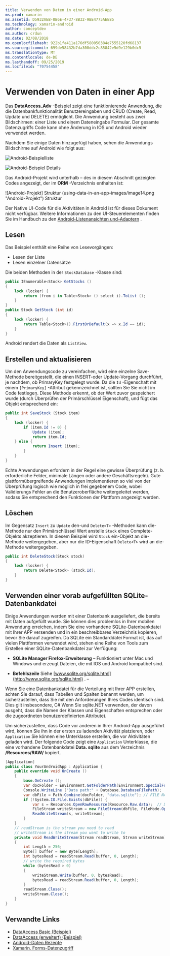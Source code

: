 ```yaml
---
title: Verwenden von Daten in einer Android-App
ms.prod: xamarin
ms.assetid: D5932AEB-0B6E-4F37-8B32-9BE4775AEE85
ms.technology: xamarin-android
author: conceptdev
ms.author: crdun
ms.date: 02/08/2018
ms.openlocfilehash: 922b1fa411a176df580050384e7555120fd68137
ms.sourcegitcommit: 699de58432b7da300ddc2c85842e5d9e129b0dc5
ms.translationtype: MT
ms.contentlocale: de-DE
ms.lasthandoff: 09/25/2019
ms.locfileid: "70754458"
---
```

# <a name="using-data-in-an-app"></a>Verwenden von Daten in einer App

Das **DataAccess_Adv** -Beispiel zeigt eine funktionierende Anwendung, die die Datenbankfunktionalität Benutzereingaben und CRUD (Create, Read, Update und DELETE) ermöglicht. Die Anwendung besteht aus zwei Bildschirmen: einer Liste und einem Dateneingabe Formular. Der gesamte Datenzugriffs Code kann ohne Änderung in IOS und Android wieder verwendet werden.

Nachdem Sie einige Daten hinzugefügt haben, sehen die Anwendungs Bildschirme auf Android wie folgt aus:

![Android-Beispielliste](using-data-in-an-app-images/image11.png "Android-Beispielliste")

![Android-Beispiel Details](using-data-in-an-app-images/image12.png "Android-Beispiel Details")

Das Android-Projekt wird unterhalb &ndash; des in diesem Abschnitt gezeigten Codes angezeigt, der im **ORM** -Verzeichnis enthalten ist:

![Android-Projekt] Struktur (using-data-in-an-app-images/image14.png "Android-Projekt") Struktur

Der Native UI-Code für die Aktivitäten in Android ist für dieses Dokument nicht verfügbar. Weitere Informationen zu den UI-Steuerelementen finden Sie im Handbuch zu den [Android-Listenansichten und-Adaptern](~/android/user-interface/layouts/list-view/index.md) .

## <a name="read"></a>Lesen

Das Beispiel enthält eine Reihe von Lesevorgängen:

- Lesen der Liste
- Lesen einzelner Datensätze

Die beiden Methoden in der `StockDatabase` -Klasse sind:

```csharp
public IEnumerable<Stock> GetStocks ()
{
    lock (locker) {
        return (from i in Table<Stock> () select i).ToList ();
    }
}
public Stock GetStock (int id)
{
    lock (locker) {
        return Table<Stock>().FirstOrDefault(x => x.Id == id);
    }
}
```

Android rendert die Daten als `ListView`.

## <a name="create-and-update"></a>Erstellen und aktualisieren

Um den Anwendungscode zu vereinfachen, wird eine einzelne Save-Methode bereitgestellt, die einen INSERT-oder Update-Vorgang durchführt, je nachdem, ob PrimaryKey festgelegt wurde. Da die `Id` -Eigenschaft mit einem `[PrimaryKey]` -Attribut gekennzeichnet ist, sollten Sie Sie nicht im Code festlegen. Diese Methode erkennt, ob der Wert zuvor gespeichert wurde (durch Überprüfen der Primärschlüssel Eigenschaft), und fügt das Objekt entsprechend ein:

```csharp
public int SaveStock (Stock item)
{
    lock (locker) {
        if (item.Id != 0) {
            Update (item);
            return item.Id;
    } else {
            return Insert (item);
        }
    }
}
```

Echte Anwendungen erfordern in der Regel eine gewisse Überprüfung (z. b. erforderliche Felder, minimale Längen oder andere Geschäftsregeln). Gute plattformübergreifende Anwendungen implementieren so viel von der Überprüfung logisch wie möglich in frei gegebenem Code, wobei Validierungs Fehler an die Benutzeroberfläche weitergeleitet werden, sodass Sie entsprechend den Funktionen der Plattform angezeigt werden.

## <a name="delete"></a>Löschen

Im Gegensatz `Insert` zu `Update` den-und `Delete<T>` -Methoden kann die-Methode nur den Primärschlüssel Wert anstelle `Stock` eines Complete-Objekts akzeptieren. In diesem Beispiel wird `Stock` ein-Objekt an die-Methode weitergegeben, aber nur die ID-Eigenschaft `Delete<T>` wird an die-Methode weitergegeben.

```csharp
public int DeleteStock(Stock stock)
{
    lock (locker) {
        return Delete<Stock> (stock.Id);
    }
}
```

## <a name="using-a-pre-populated-sqlite-database-file"></a>Verwenden einer vorab aufgefüllten SQLite-Datenbankdatei

Einige Anwendungen werden mit einer Datenbank ausgeliefert, die bereits mit Daten aufgefüllt wurde. Sie können dies problemlos in Ihrer mobilen Anwendung erreichen, indem Sie eine vorhandene SQLite-Datenbankdatei mit Ihrer APP versenden und in ein beschreibbares Verzeichnis kopieren, bevor Sie darauf zugreifen. Da SQLite ein Standarddatei Format ist, das auf vielen Plattformen verwendet wird, stehen eine Reihe von Tools zum Erstellen einer SQLite-Datenbankdatei zur Verfügung:

- **SQLite Manager Firefox-Erweiterung** &ndash; Funktioniert unter Mac und Windows und erzeugt Dateien, die mit IOS und Android kompatibel sind.

- **Befehlszeile** Siehe [www.sqlite.org/sqlite.html](http://www.sqlite.org/sqlite.html) . &ndash;

Wenn Sie eine Datenbankdatei für die Verteilung mit Ihrer APP erstellen, achten Sie darauf, dass Tabellen und Spalten benannt werden, um sicherzustellen, dass Sie mit den Anforderungen Ihres Codes identisch sind. Dies gilt insbesondere, C# Wenn Sie sqlite.NET verwenden, der davon ausgeht, dass die Namen der Klassen und Eigenschaften entsprechen oder die zugeordneten benutzerdefinierten Attribute).

Um sicherzustellen, dass Code vor anderen in Ihrer Android-App ausgeführt wird, können Sie ihn in der ersten zu ladenden Aktivität platzieren, oder `Application` Sie können eine Unterklasse erstellen, die vor Aktivitäten geladen wird. Der folgende Code zeigt eine `Application` Unterklasse, die eine vorhandene Datenbankdatei **Data. sqlite** aus dem Verzeichnis **/Resources/RAW/** kopiert.

```csharp
[Application]
public class YourAndroidApp : Application {
    public override void OnCreate ()
    {
        base.OnCreate ();
        var docFolder = Environment.GetFolderPath(Environment.SpecialFolder.Personal);
        Console.WriteLine ("Data path:" + Database.DatabaseFilePath);
        var dbFile = Path.Combine(docFolder, "data.sqlite"); // FILE NAME TO USE WHEN COPIED
        if (!System.IO.File.Exists(dbFile)) {
            var s = Resources.OpenRawResource(Resource.Raw.data);  // DATA FILE RESOURCE ID
            FileStream writeStream = new FileStream(dbFile, FileMode.OpenOrCreate, FileAccess.Write);
            ReadWriteStream(s, writeStream);
        }
    }
    // readStream is the stream you need to read
    // writeStream is the stream you want to write to
    private void ReadWriteStream(Stream readStream, Stream writeStream)
    {
        int Length = 256;
        Byte[] buffer = new Byte[Length];
        int bytesRead = readStream.Read(buffer, 0, Length);
        // write the required bytes
        while (bytesRead > 0)
        {
            writeStream.Write(buffer, 0, bytesRead);
            bytesRead = readStream.Read(buffer, 0, Length);
        }
        readStream.Close();
        writeStream.Close();
    }
}
```

## <a name="related-links"></a>Verwandte Links

- [DataAccess Basic (Beispiel)](https://github.com/xamarin/mobile-samples/tree/master/DataAccess/Basic)
- [DataAccess (erweitert) (Beispiel)](https://github.com/xamarin/mobile-samples/tree/master/DataAccess/Advanced)
- [Android-Daten Rezepte](https://github.com/xamarin/recipes/tree/master/Recipes/android/data)
- [Xamarin. Forms-Datenzugriff](~/xamarin-forms/data-cloud/data/databases.md)
